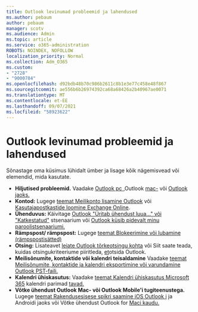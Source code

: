 ```yaml
---
title: Outlook levinumad probleemid ja lahendused
ms.author: pebaum
author: pebaum
manager: scotv
ms.audience: Admin
ms.topic: article
ms.service: o365-administration
ROBOTS: NOINDEX, NOFOLLOW
localization_priority: Normal
ms.collection: Adm_O365
ms.custom:
- "2728"
- "9000784"
ms.openlocfilehash: d92bdb48b70c986b2611c8b1e3e77c458e48f867
ms.sourcegitcommit: ae556b6b26974392ca68a68426a2b40967ae0071
ms.translationtype: MT
ms.contentlocale: et-EE
ms.lasthandoff: 09/07/2021
ms.locfileid: "58923622"
---
```

# <a name="outlook-common-issues-and-resolutions"></a>Outlook levinumad probleemid ja lahendused

Sõnastage oma küsimus lühidalt ümber ja lisage kõik nägemisvead või elemendid, mida kasutate.

- **Hiljutised probleemid.** Vaadake [Outlook pc ,](https://support.office.com/article/ecf61305-f84f-4e13-bb73-95a214ac1230)Outlook [mac-](https://support.office.com/article/54afa5e3-db38-422a-9d94-3b55330ded8e) või [Outlook jaoks.](https://support.office.com/article/a264ef01-9c88-48fb-9285-7017e4f31f02)
- **Kontod:**  Lugege [teemat Meilikonto lisamine Outlook](https://support.office.com/article/6e27792a-9267-4aa4-8bb6-c84ef146101b) või [Kasutajapostkastide loomine Exchange Online](https://docs.microsoft.com/Exchange/recipients-in-exchange-online/create-user-mailboxes).
- **Ühenduvus:**  Käivitage [Outlook "Üritab ühendust luua..." või "Katkestatud"](https://aka.ms/SaRA-OutlookDisconnect) stsenaarium või [Outlook küsib pidevalt minu paroolistsenaariumi.](https://aka.ms/SaRA-OutlookPwdPrompt)
- **Rämpspost/ rämpspost:**  Lugege [teemat Blokeerimine või lubamine (rämpspostisätted)](https://support.microsoft.com/office/block-or-allow-junk-email-settings-48c9f6f7-2309-4f95-9a4d-de987e880e46)
- **Otsing:**  Lisateavet [leiate Outlook tõrkeotsingu kohta](https://support.office.com/article/2556b11f-f4d8-46be-b0a7-de33a3f4f066) või Siit saate teada, kuidas otsingukriteeriume piiritleda, [et](https://support.office.com/article/D824D1E9-A255-4C8A-8553-276FB895A8DA)otsida Outlook.
- **Meilisõnumite, kontaktide või kalendri teisaldamine**  Vaadake [teemat Meilisõnumite, kontaktide ja kalendri eksportimine või varundamine Outlook PST-faili.](https://support.office.com/article/14252b52-3075-4e9b-be4e-ff9ef1068f91)
- **Kalendri ühiskasutus:**  Vaadake [teemat Kalendri ühiskasutus Microsoft 365](https://support.office.com/article/b576ecc3-0945-4d75-85f1-5efafb8a37b4) kalendri parimad [tavad.](https://support.office.com/article/D93F72D3-2361-4E0D-8D6A-5C4939C17F39)
- **Võtke ühendust Outlook Mac- või Outlook Mobile'i tugiteenustega.**  Lugege [teemat Rakendusesisese spikri saamine iOS Outlook i](https://support.office.com/article/218a22d1-9fa5-4889-b689-de1c63493243) ja Androidi jaoks või Võtke ühendust Outlook for [Maci kaudu.](https://support.office.com/article/d0410177-8e65-4487-93f7-206a3a3d71a8)
